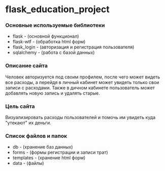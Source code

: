 # flask_education_project
### Основные используемые библиотеки
+ flask - (основной функционал)
+ flask-wtf - (обработка html форм)
+ flask_login - (авторизация и регистрация пользователя)
+ sqlalchemy - (работа с базой данных)
### Описание сайта
Человек авторизуется под своим профилем, после чего может видеть все расходы, а перейдя в личный кабинет может увидеть только свои записи с расходами. Также в дичном кабинете пользователь может добавлять новую запись и удалять старые.
### Цель сайта
Визуализировать расходы пользователей и помочь им увидеть куда "утекают" их деньги.
### Список файлов и папок
+ db - (хранение баз данных)
+ forms - (формы регистрации и записи трат)
+ templates - (хранение html форм)
+ data - (файлы)
